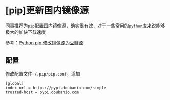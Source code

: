 
# [pip]更新国内镜像源

同事推荐为`pip`配置国内镜像源，确实很有效，对于一些常用的`python`库来说能够极大的加快下载速度

参考：[Python pip 修改镜像源为豆瓣源](https://www.douban.com/note/672475302/)

## 配置

修改配置文件`~/.pip/pip.conf`，添加

```
[global]
index-url = https://pypi.doubanio.com/simple
trusted-host = pypi.doubanio.com
```
